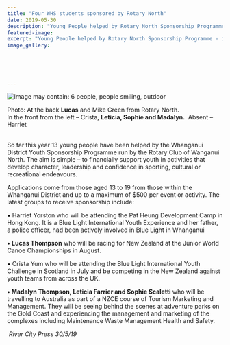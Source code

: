 ```yaml
---
title: "Four WHS students sponsored by Rotary North"
date: 2019-05-30
description: "Young People helped by Rotary North Sponsorship Programme - including WHS students Lucas, Leticia, Sophie & Madalyn..."
featured-image: 
excerpt: "Young People helped by Rotary North Sponsorship Programme - including WHS students Lucas, Leticia, Sophie & Madalyn..."
image_gallery:
	
	
	
	
	
---
```


<div id="id_5cf868d089e7a8933133850" class="text_exposed_root text_exposed">
<div class="text_exposed_show">
<p><img src="https://scontent-syd2-1.xx.fbcdn.net/v/t1.0-9/61713617_2293960510642934_5238569098375331840_n.jpg?_nc_cat=110&amp;_nc_eui2=AeHE60eddUk04e_paZp9-K1NvGIt7AVHH8nEZ3U1spVDcpD5ZBq_fS-HM05CNvkxzLG3Rc6UAAmv-kyb0kex5ct17B6YnTROTRb-91Txt4NAMA&amp;_nc_ht=scontent-syd2-1.xx&amp;oh=df830ef2a2b8289bccf50f4683abb875&amp;oe=5D9192FC" alt="Image may contain: 6 people, people smiling, outdoor" /></p>
<p>Photo: At the back <strong>Lucas</strong> and Mike Green from Rotary North. <br />In the front from the left &ndash; Crista, <strong>Leticia, Sophie and Madalyn.</strong>&nbsp; Absent &ndash; Harriet</p>
<p><br />So far this year 13 young people have been helped by the Whanganui District Youth Sponsorship Programme run by the Rotary Club of Wanganui North. The aim is simple &ndash; to financially support youth in activities that develop character, leadership and confidence in sporting, cultural or recreational endeavours.</p>
</div>
</div>
<p>Applications come from those aged 13 to 19 from those within the Whanganui District and up to a maximum of $50<span class="text_exposed_show">0 per event or activity. The latest groups to receive sponsorship include:<br /></span></p>
<p><span class="text_exposed_show">&bull; Harriet Yorston who will be attending the Pat Heung Development Camp in Hong Kong. It is a Blue Light International Youth Experience and her father, a police officer, had been actively involved in Blue Light in Whanganui<br /></span></p>
<p><span class="text_exposed_show"><strong>&bull;</strong> <strong>Lucas Thompson</strong> who will be racing for New Zealand at the Junior World Canoe Championships in August.<br /></span></p>
<p><span class="text_exposed_show">&bull; Crista Yum who will be attending the Blue Light International Youth Challenge in Scotland in July and be competing in the New Zealand against youth teams from across the UK.<br /></span></p>
<p><span class="text_exposed_show"><strong>&bull; Madalyn Thompson, Leticia Farrier and Sophie Scaletti</strong> who will be travelling to Australia as part of a NZCE course of Tourism Marketing and Management. They will be seeing behind the scenes at adventure parks on the Gold Coast and experiencing the management and marketing of the complexes including Maintenance Waste Management Health and Safety.</span></p>
<p><em><span class="text_exposed_show">&nbsp;River City Press 30/5/19</span></em></p>

